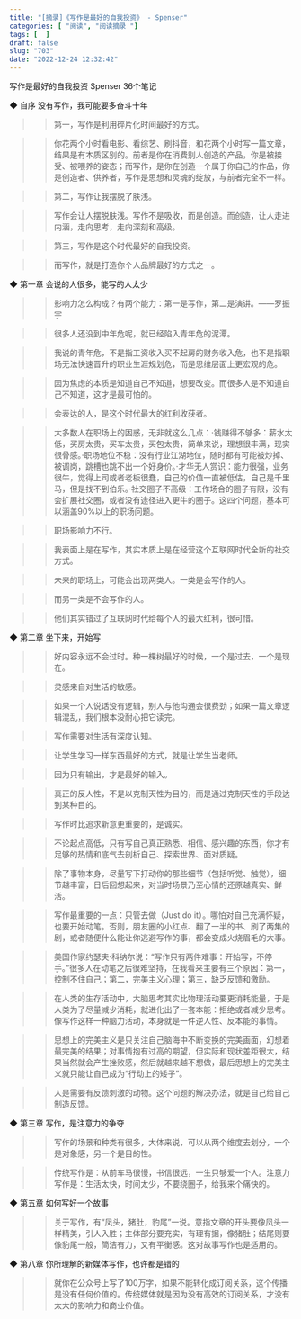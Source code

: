 ```yaml
---
title: "[摘录]《写作是最好的自我投资》 - Spenser"
categories: [ "阅读", "阅读摘录 "]
tags: [  ]
draft: false
slug: "703"
date: "2022-12-24 12:32:42"
---
```


写作是最好的自我投资
Spenser
36个笔记


◆ 自序 没有写作，我可能要多奋斗十年

>> 第一，写作是利用碎片化时间最好的方式。

>> 你花两个小时看电影、看综艺、刷抖音，和花两个小时写一篇文章，结果是有本质区别的。前者是你在消费别人创造的产品，你是被接受、被喂养的姿态；而写作，是你在创造一个属于你自己的作品，你是创造者、供养者，写作是思想和灵魂的绽放，与前者完全不一样。

>> 第二，写作让我摆脱了肤浅。

>> 写作会让人摆脱肤浅。写作不是吸收，而是创造。而创造，让人走进内涵，走向思考，走向深刻和高级。

>> 第三，写作是这个时代最好的自我投资。

>> 而写作，就是打造你个人品牌最好的方式之一。


◆ 第一章 会说的人很多，能写的人太少

>> 影响力怎么构成？有两个能力：第一是写作，第二是演讲。——罗振宇

>> 很多人还没到中年危呢，就已经陷入青年危的泥潭。

>> 我说的青年危，不是指工资收入买不起房的财务收入危，也不是指职场无法快速晋升的职业生涯规划危，而是思维层面上更宏观的危。

>> 因为焦虑的本质是知道自己不知道，想要改变。而很多人是不知道自己不知道，这才是最可怕的。

>> 会表达的人，是这个时代最大的红利收获者。

>> 大多数人在职场上的困惑，无非就这么几点：·钱赚得不够多：薪水太低，买房太贵，买车太贵，买包太贵，简单来说，理想很丰满，现实很骨感。·职场地位不稳：没有行业江湖地位，随时都有可能被炒掉、被调岗，跳槽也跳不出一个好身价。·才华无人赏识：能力很强，业务很牛，觉得上司或者老板很蠢，自己的价值一直被低估，自己是千里马，但是找不到伯乐。·社交圈子不高级：工作场合的圈子有限，没有会扩展社交圈，或者没有途径进入更牛的圈子。这四个问题，基本可以涵盖90%以上的职场问题。

>> 职场影响力不行。

>> 我表面上是在写作，其实本质上是在经营这个互联网时代全新的社交方式。

>> 未来的职场上，可能会出现两类人。一类是会写作的人。

>> 而另一类是不会写作的人。

>> 他们其实错过了互联网时代给每个人的最大红利，很可惜。


◆ 第二章 坐下来，开始写

>> 好内容永远不会过时。种一棵树最好的时候，一个是过去，一个是现在。

>> 灵感来自对生活的敏感。

>> 如果一个人说话没有逻辑，别人与他沟通会很费劲；如果一篇文章逻辑混乱，我们根本没耐心把它读完。

>> 写作需要对生活有深度认知。

>> 让学生学习一样东西最好的方式，就是让学生当老师。

>> 因为只有输出，才是最好的输入。

>> 真正的反人性，不是以克制天性为目的，而是通过克制天性的手段达到某种目的。

>> 写作时比追求新意更重要的，是诚实。

>> 不论起点高低，只有写自己真正熟悉、相信、感兴趣的东西，你才有足够的热情和底气去剖析自己、探索世界、面对质疑。

>> 除了事物本身，尽量写下打动你的那些细节（包括听觉、触觉），细节越丰富，日后回想起来，对当时场景乃至心情的还原越真实、鲜活。

>> 写作最重要的一点：只管去做（Just do it）。哪怕对自己充满怀疑，也要开始动笔。否则，朋友圈的小红点、翻了一半的书、刷了两集的剧，或者随便什么能让你逃避写作的事，都会变成火烧眉毛的大事。

>> 美国作家约瑟夫·科纳尔说：“写作只有两件难事：开始写，不停手。”很多人在动笔之后很难坚持，在我看来主要有三个原因：第一，控制不住自己；第二，完美主义心理；第三，缺乏反馈和激励。

>> 在人类的生存活动中，大脑思考其实比物理活动要更消耗能量，于是人类为了尽量减少消耗，就进化出了一套本能：拒绝或者减少思考。像写作这样一种脑力活动，本身就是一件逆人性、反本能的事情。

>> 思想上的完美主义是只关注自己脑海中不断变换的完美画面，幻想着最完美的结果；对事情抱有过高的期望，但实际和现状差距很大，结果当然就会产生挫败感，然后就越来越不想做，最后思想上的完美主义就只能让自己成为“行动上的矮子”。

>> 人是需要有反馈刺激的动物。这个问题的解决办法，就是自己给自己制造反馈。


◆ 第三章 写作，是注意力的争夺

>> 写作的场景和种类有很多，大体来说，可以从两个维度去划分，一个是对象感，另一个是目的性。

>> 传统写作是：从前车马很慢，书信很远，一生只够爱一个人。注意力写作是：生活太快，时间太少，不要绕圈子，给我来个痛快的。


◆ 第五章 如何写好一个故事

>> 关于写作，有“凤头，猪肚，豹尾”一说。意指文章的开头要像凤头一样精美，引人入胜；主体部分要充实，有理有据，像猪肚；结尾则要像豹尾一般，简洁有力，又有平衡感。这对故事写作也是适用的。


◆ 第八章 你所理解的新媒体写作，也许都是错的

>> 就你在公众号上写了100万字，如果不能转化成订阅关系，这个传播是没有任何价值的。传统媒体就是因为没有高效的订阅关系，才没有太大的影响力和商业价值。

